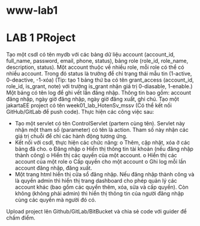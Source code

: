 # www-lab1
<h1>LAB 1 PRoject</h1>
<p>

  Tạo một csdl có tên mydb với các bảng dữ liệu account (account_id, full_name, password, email, phone, status), bảng role (role_id, role_name, description, status). Một account thuộc về nhiều role, mỗi role có thể có nhiều account.  Trong đó status là trường để chỉ trạng thái mẫu tin (1-active, 0-deactive, -1-xóa)
(Tip: tạo 1 bảng thứ ba có tên grant_access (account_id, role_id, is_grant, note) với trường is_grant nhận giá trị 0-diasable, 1-enable.)
Một bảng có tên log để ghi vết lần đăng nhập. Thông tin bao gồm: account đăng nhập, ngày giờ đăng nhập, ngày giờ đăng xuất, ghi chú.
Tạo một jakartaEE project có tên week01_lab_HotenSv_mssv (Có thể kết nối GitHub/GitLab để push code). Thực hiện các công việc sau:
-	Tạo một servlet có tên ControlServlet (partern cùng tên). Servlet này nhận một tham số (parameter) có tên là action. Tham số này nhận các giá trị chuỗi để chỉ các hành động tương ứng.
-	Kết nối với csdl, thực hiện các chức năng:
o	Thêm, cập nhật, xóa ở các bảng đã cho.
o	Đăng nhập
o	Hiển thị thông tin tài khoản (nếu đăng nhập thành công)
o	Hiển thị các quyền của một account.
o	Hiển thị các account của một role
o	Cấp quyền cho một account
o	Ghi log mỗi lần account đăng nhập, đăng xuất.
-	Một trang html hiển thị cửa sổ đăng nhập. Nếu đăng nhập thành công và là quyền admin thì hiển thị trang dashboard cho phép quản lý các account khác (bao gồm các quyền thêm, xóa, sửa và cấp quyền). Còn không (không phải admin) thì hiển thị thông tin của người đăng nhập cùng các quyền mà người đó có.

Upload project lên Github/GitLab/BitBucket và chia sẻ code với guider để chấm điểm.

</p>
